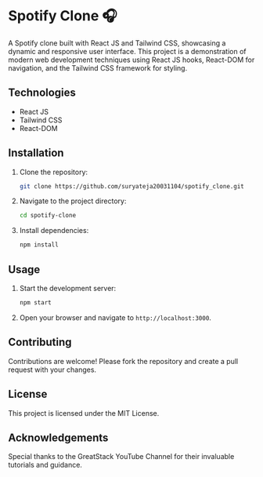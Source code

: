 # Spotify Clone 🎧

A Spotify clone built with React JS and Tailwind CSS, showcasing a dynamic and responsive user interface. This project is a demonstration of modern web development techniques using React JS hooks, React-DOM for navigation, and the Tailwind CSS framework for styling.

## Technologies

- React JS
- Tailwind CSS
- React-DOM

## Installation

1. Clone the repository:
    ```sh
    git clone https://github.com/suryateja20031104/spotify_clone.git
    ```
2. Navigate to the project directory:
    ```sh
    cd spotify-clone
    ```
3. Install dependencies:
    ```sh
    npm install
    ```

## Usage

1. Start the development server:
    ```sh
    npm start
    ```
2. Open your browser and navigate to `http://localhost:3000`.

## Contributing

Contributions are welcome! Please fork the repository and create a pull request with your changes.

## License

This project is licensed under the MIT License.

## Acknowledgements

Special thanks to the GreatStack YouTube Channel for their invaluable tutorials and guidance.

